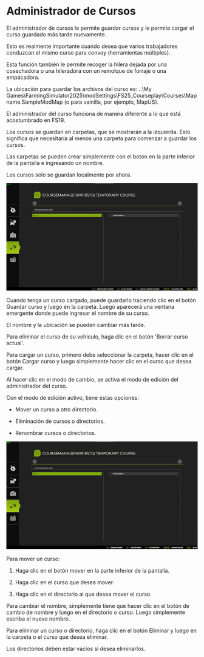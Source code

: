 # Administrador de Cursos

  
  
El administrador de cursos le permite guardar cursos y le permite cargar el curso guardado más tarde nuevamente.  
  
Esto es realmente importante cuando desea que varios trabajadores conduzcan el mismo curso para convoy (herramientas múltiples).  
  
Esta función también le permite recoger la hilera dejada por una cosechadora o una hileradora con un remolque de forraje o una empacadora.  
  
  
  
La ubicación para guardar los archivos del curso es: ..\My Games\FarmingSimulator2025\modSettings\FS25_Courseplay\Courses\Mapname.SampleModMap (o para vainilla, por ejemplo, MapUS).  
  
El administrador del curso funciona de manera diferente a lo que está acostumbrado en FS19.  
  
Los cursos se guardan en carpetas, que se mostrarán a la izquierda. Esto significa que necesitaría al menos una carpeta para comenzar a guardar los cursos.  
  
Las carpetas se pueden crear simplemente con el botón en la parte inferior de la pantalla e ingresando un nombre.  
  
Los cursos solo se guardan localmente por ahora.  
  


![Image](../assets/images/managerbasehelp_0_0_765_430.png)

  
  
Cuando tenga un curso cargado, puede guardarlo haciendo clic en el botón Guardar curso y luego en la carpeta. Luego aparecerá una ventana emergente donde puede ingresar el nombre de su curso.  
  
El nombre y la ubicación se pueden cambiar más tarde.  
  
Para eliminar el curso de su vehículo, haga clic en el botón 'Borrar curso actual'.  
  
Para cargar un curso, primero debe seleccionar la carpeta, hacer clic en el botón Cargar curso y luego simplemente hacer clic en el curso que desea cargar.  
  
Al hacer clic en el modo de cambio, se activa el modo de edición del administrador del curso.  
  


  
  
Con el modo de edición activo, tiene estas opciones:  
  
    
- Mover un curso a otro directorio.  
  
    
- Eliminación de cursos o directorios.  
  
    
- Renombrar cursos o directorios.  
  


![Image](../assets/images/manageredithelp_0_0_765_430.png)

  
  
Para mover un curso:  
  
   1) Haga clic en el botón mover en la parte inferior de la pantalla.  
  
   2) Haga clic en el curso que desea mover.  
  
   3) Haga clic en el directorio al que desea mover el curso.  
  
Para cambiar el nombre, simplemente tiene que hacer clic en el botón de cambio de nombre y luego en el directorio o curso. Luego simplemente escriba el nuevo nombre.  
  
Para eliminar un curso o directorio, haga clic en el botón Eliminar y luego en la carpeta o el curso que desea eliminar.  
  
Los directorios deben estar vacíos si desea eliminarlos.  
  


